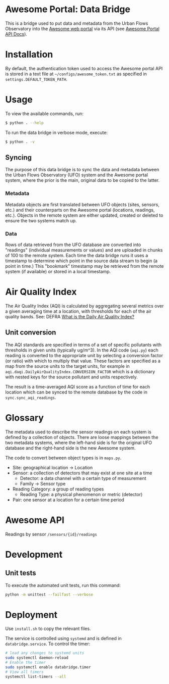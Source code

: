 # Awesome Portal: Data Bridge

This is a bridge used to put data and metadata from the Urban Flows Observatory into the [Awesome web portal](http://ufportal.shef.ac.uk/) via its API (see [Awesome Portal API Docs](https://ufapidocs.clients.builtonawesomeness.co.uk/)).

# Installation

By default, the authentication token used to access the Awesome portal API is stored in a text file at `~/configs/awesome_token.txt` as specified in `settings.DEFAULT_TOKEN_PATH`.

# Usage

To view the available commands, run:

```bash
$ python . --help
```

To run the data bridge in verbose mode, execute:

```bash
$ python . -v
```

## Syncing

The purpose of this data bridge is to sync the data and metadata between the Urban Flows Observatory (UFO) system and the Awesome portal system, where the prior is the main, original data to be copied to the latter.

### Metadata

Metadata objects are first translated between UFO objects (sites, sensors, etc.) and their counterparts on the Awesome portal (locations, readings, etc.). Objects in the remote system are either updated, created or deleted to ensure the two systems match up.

### Data

Rows of data retrieved from the UFO database are converted into "readings" (individual measurements or values) and are uploaded in chunks of 100 to the remote system. Each time the data bridge runs it uses a timestamp to determine which point in the source data stream to begin (a point in time.) This "bookmark" timestamp may be retrieved from the remote system (if available) or stored in a local timestamp.

# Air Quality Index

The Air Quality Index (AQI) is calculated by aggregating several metrics over a given averaging time at a location, with thresholds for each of the air quality bands. See: DEFRA [What is the Daily Air Quality Index?](https://uk-air.defra.gov.uk/air-pollution/daqi?view=more-info)

## Unit conversion

The AQI standards are specified in terms of a set of specific pollutants with thresholds in given units (typically ug/m^3). In the AQI code (`aqi.py`) each reading is converted to the appropriate unit by selecting a conversion factor (or ratio) with which to multiply that value. These factors are specified as a map from the source units to the target units, for example in `aqi.daqi.DailyAirQualityIndex.CONVERSION_FACTOR` which is a dictionary with nested keys for the source pollutant and units respectively.

The result is a time-averaged AQI score as a function of time for each location which can be synced to the remote database by the code in `sync.sync_aqi_readings`.

# Glossary

The metadata used to describe the sensor readings on each system is defined by a collection of objects. There are loose mappings between the two metadata systems, where the left-hand side is for the original UFO database and the right-hand side is the new Awesome system.

The code to convert between object types is in `maps.py`.

* Site: geographical location -> Location
* Sensor: a collection of detectors that may exist at one site at a time
  * Detector: a data channel with a certain type of measurement
  * Family -> Sensor type
* Reading Category: a group of reading types
  * Reading Type: a physical phenomenon or metric (detector)
* Pair: one sensor at a location for a certain time period

# Awesome API

Readings by sensor `/sensors/{id}/readings`

# Development

## Unit tests

To execute the automated unit tests, run this command:

```bash
python -m unittest --failfast --verbose
```

# Deployment

Use `install.sh` to copy the relevant files.

The service is controlled using `systemd` and is defined in `databridge.service`. To control the timer:

```bash
# load any changes to systemd units
sudo systemctl daemon-reload
# Enable the timer
sudo systemctl enable databridge.timer
# View all timers
systemctl list-timers --all
```